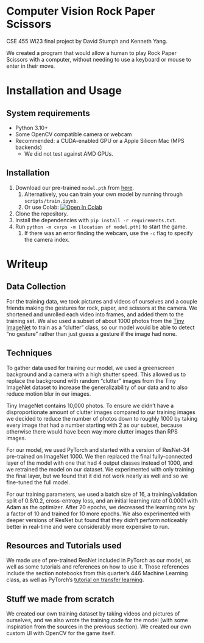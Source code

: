 # Computer Vision Rock Paper Scissors

CSE 455 Wi23 final project by David Stumph and Kenneth Yang.

We created a program that would allow a human to play Rock Paper Scissors with a
computer, without needing to use a keyboard or mouse to enter in their move.

# Installation and Usage

## System requirements

- Python 3.10+
- Some OpenCV compatible camera or webcam
- Recommended: a CUDA-enabled GPU or a Apple Silicon Mac (MPS backends)
    - We did not test against AMD GPUs.

## Installation

1. Download our pre-trained `model.pth`
   from [here](https://drive.google.com/file/d/13Pdq7E35vu-gj2wpS6unCe_6bfIe9G4K/view?usp=share_link).
    1. Alternatively, you can train your own model by running
       through `scripts/train.ipynb`.
    2. Or use
       Colab: [![Open In Colab](https://colab.research.google.com/assets/colab-badge.svg)](https://colab.research.google.com/github/kjy5/cv-rock-paper-scissors/blob/main/scripts/train.ipynb)
2. Clone the repository.
3. Install the dependencies with `pip install -r requirements.txt`.
4. Run `python -m cvrps -m [location of model.pth]` to start the game.
    1. If there was an error finding the webcam, use the `-c` flag to specify
       the camera index.

# Writeup

## Data Collection

For the training data, we took pictures and videos of ourselves and a couple
friends making the gestures for rock, paper, and scissors at the camera. We
shortened and unrolled each video into frames, and added them to the training
set. We also used a subset of about 1000 photos from
the [Tiny ImageNet](https://www.kaggle.com/datasets/akash2sharma/tiny-imagenet)
to train as a “clutter” class, so our model would be able to detect “no gesture”
rather than just guess a gesture if the image had none.

## Techniques

To gather data used for training our model, we used a greenscreen background and
a camera with a high shutter speed. This allowed us to replace the background
with random “clutter” images from the Tiny ImageNet dataset to increase the
generalizability of our data and to also reduce motion blur in our images.

Tiny ImageNet contains 10,000 photos. To ensure we didn’t have a
disproportionate amount of clutter images compared to our training images we
decided to reduce the number of photos down to roughly 1000 by taking every
image that had a number starting with 2 as our subset, because otherwise there
would have been way more clutter images than RPS images.

For our model, we used PyTorch and started with a version of ResNet-34
pre-trained on ImageNet 1000. We then replaced the final fully-connected layer
of the model with one that had 4 output classes instead of 1000, and we
retrained the model on our dataset. We experimented with only training the final
layer, but we found that it did not work nearly as well and so we fine-tuned the
full model.

For our training parameters, we used a batch size of 16, a training/validation
split of 0.8/0.2, cross-entropy loss, and an initial learning rate of 0.0001
with Adam as the optimizer. After 20 epochs, we decreased the learning rate by a
factor of 10 and trained for 10 more epochs. We also experimented with deeper
versions of ResNet but found that they didn’t perform noticeably better in
real-time and were considerably more expensive to run.

## Resources and Tutorials used

We made use of pre-trained ResNet included in PyTorch as our model, as well as
some tutorials and references on how to use it. Those references include the
section notebooks from this quarter’s 446 Machine Learning class, as well as
PyTorch’s [tutorial on transfer learning](https://pytorch.org/tutorials/beginner/transfer_learning_tutorial.html).

## Stuff we made from scratch

We created our own training dataset by taking videos and pictures of ourselves,
and we also wrote the training code for the model (with some inspiration from
the sources in the previous section). We created our own custom UI with OpenCV
for the game itself.